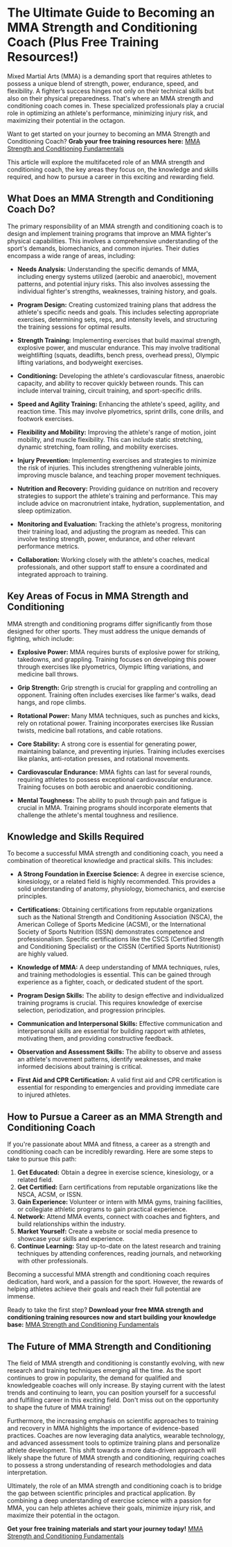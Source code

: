 # The Ultimate Guide to Becoming an MMA Strength and Conditioning Coach (Plus Free Training Resources!)

Mixed Martial Arts (MMA) is a demanding sport that requires athletes to possess a unique blend of strength, power, endurance, speed, and flexibility. A fighter’s success hinges not only on their technical skills but also on their physical preparedness. That's where an MMA strength and conditioning coach comes in. These specialized professionals play a crucial role in optimizing an athlete's performance, minimizing injury risk, and maximizing their potential in the octagon.

Want to get started on your journey to becoming an MMA Strength and Conditioning Coach? **Grab your free training resources here:** [MMA Strength and Conditioning Fundamentals](https://udemywork.com/mma-strength-and-conditioning-coach)

This article will explore the multifaceted role of an MMA strength and conditioning coach, the key areas they focus on, the knowledge and skills required, and how to pursue a career in this exciting and rewarding field.

## What Does an MMA Strength and Conditioning Coach Do?

The primary responsibility of an MMA strength and conditioning coach is to design and implement training programs that improve an MMA fighter's physical capabilities. This involves a comprehensive understanding of the sport's demands, biomechanics, and common injuries. Their duties encompass a wide range of areas, including:

*   **Needs Analysis:** Understanding the specific demands of MMA, including energy systems utilized (aerobic and anaerobic), movement patterns, and potential injury risks. This also involves assessing the individual fighter's strengths, weaknesses, training history, and goals.

*   **Program Design:** Creating customized training plans that address the athlete's specific needs and goals. This includes selecting appropriate exercises, determining sets, reps, and intensity levels, and structuring the training sessions for optimal results.

*   **Strength Training:** Implementing exercises that build maximal strength, explosive power, and muscular endurance. This may involve traditional weightlifting (squats, deadlifts, bench press, overhead press), Olympic lifting variations, and bodyweight exercises.

*   **Conditioning:** Developing the athlete's cardiovascular fitness, anaerobic capacity, and ability to recover quickly between rounds. This can include interval training, circuit training, and sport-specific drills.

*   **Speed and Agility Training:** Enhancing the athlete's speed, agility, and reaction time. This may involve plyometrics, sprint drills, cone drills, and footwork exercises.

*   **Flexibility and Mobility:** Improving the athlete's range of motion, joint mobility, and muscle flexibility. This can include static stretching, dynamic stretching, foam rolling, and mobility exercises.

*   **Injury Prevention:** Implementing exercises and strategies to minimize the risk of injuries. This includes strengthening vulnerable joints, improving muscle balance, and teaching proper movement techniques.

*   **Nutrition and Recovery:** Providing guidance on nutrition and recovery strategies to support the athlete's training and performance. This may include advice on macronutrient intake, hydration, supplementation, and sleep optimization.

*   **Monitoring and Evaluation:** Tracking the athlete's progress, monitoring their training load, and adjusting the program as needed. This can involve testing strength, power, endurance, and other relevant performance metrics.

*   **Collaboration:** Working closely with the athlete's coaches, medical professionals, and other support staff to ensure a coordinated and integrated approach to training.

## Key Areas of Focus in MMA Strength and Conditioning

MMA strength and conditioning programs differ significantly from those designed for other sports. They must address the unique demands of fighting, which include:

*   **Explosive Power:** MMA requires bursts of explosive power for striking, takedowns, and grappling. Training focuses on developing this power through exercises like plyometrics, Olympic lifting variations, and medicine ball throws.

*   **Grip Strength:** Grip strength is crucial for grappling and controlling an opponent. Training often includes exercises like farmer's walks, dead hangs, and rope climbs.

*   **Rotational Power:** Many MMA techniques, such as punches and kicks, rely on rotational power. Training incorporates exercises like Russian twists, medicine ball rotations, and cable rotations.

*   **Core Stability:** A strong core is essential for generating power, maintaining balance, and preventing injuries. Training includes exercises like planks, anti-rotation presses, and rotational movements.

*   **Cardiovascular Endurance:** MMA fights can last for several rounds, requiring athletes to possess exceptional cardiovascular endurance. Training focuses on both aerobic and anaerobic conditioning.

*   **Mental Toughness:** The ability to push through pain and fatigue is crucial in MMA. Training programs should incorporate elements that challenge the athlete's mental toughness and resilience.

## Knowledge and Skills Required

To become a successful MMA strength and conditioning coach, you need a combination of theoretical knowledge and practical skills. This includes:

*   **A Strong Foundation in Exercise Science:** A degree in exercise science, kinesiology, or a related field is highly recommended. This provides a solid understanding of anatomy, physiology, biomechanics, and exercise principles.

*   **Certifications:** Obtaining certifications from reputable organizations such as the National Strength and Conditioning Association (NSCA), the American College of Sports Medicine (ACSM), or the International Society of Sports Nutrition (ISSN) demonstrates competence and professionalism. Specific certifications like the CSCS (Certified Strength and Conditioning Specialist) or the CISSN (Certified Sports Nutritionist) are highly valued.

*   **Knowledge of MMA:** A deep understanding of MMA techniques, rules, and training methodologies is essential. This can be gained through experience as a fighter, coach, or dedicated student of the sport.

*   **Program Design Skills:** The ability to design effective and individualized training programs is crucial. This requires knowledge of exercise selection, periodization, and progression principles.

*   **Communication and Interpersonal Skills:** Effective communication and interpersonal skills are essential for building rapport with athletes, motivating them, and providing constructive feedback.

*   **Observation and Assessment Skills:** The ability to observe and assess an athlete's movement patterns, identify weaknesses, and make informed decisions about training is critical.

*   **First Aid and CPR Certification:** A valid first aid and CPR certification is essential for responding to emergencies and providing immediate care to injured athletes.

## How to Pursue a Career as an MMA Strength and Conditioning Coach

If you're passionate about MMA and fitness, a career as a strength and conditioning coach can be incredibly rewarding. Here are some steps to take to pursue this path:

1.  **Get Educated:** Obtain a degree in exercise science, kinesiology, or a related field.
2.  **Get Certified:** Earn certifications from reputable organizations like the NSCA, ACSM, or ISSN.
3.  **Gain Experience:** Volunteer or intern with MMA gyms, training facilities, or collegiate athletic programs to gain practical experience.
4.  **Network:** Attend MMA events, connect with coaches and fighters, and build relationships within the industry.
5.  **Market Yourself:** Create a website or social media presence to showcase your skills and experience.
6.  **Continue Learning:** Stay up-to-date on the latest research and training techniques by attending conferences, reading journals, and networking with other professionals.

Becoming a successful MMA strength and conditioning coach requires dedication, hard work, and a passion for the sport. However, the rewards of helping athletes achieve their goals and reach their full potential are immense.

Ready to take the first step? **Download your free MMA strength and conditioning training resources now and start building your knowledge base:** [MMA Strength and Conditioning Fundamentals](https://udemywork.com/mma-strength-and-conditioning-coach)

## The Future of MMA Strength and Conditioning

The field of MMA strength and conditioning is constantly evolving, with new research and training techniques emerging all the time. As the sport continues to grow in popularity, the demand for qualified and knowledgeable coaches will only increase. By staying current with the latest trends and continuing to learn, you can position yourself for a successful and fulfilling career in this exciting field. Don't miss out on the opportunity to shape the future of MMA training!

Furthermore, the increasing emphasis on scientific approaches to training and recovery in MMA highlights the importance of evidence-based practices. Coaches are now leveraging data analytics, wearable technology, and advanced assessment tools to optimize training plans and personalize athlete development. This shift towards a more data-driven approach will likely shape the future of MMA strength and conditioning, requiring coaches to possess a strong understanding of research methodologies and data interpretation.

Ultimately, the role of an MMA strength and conditioning coach is to bridge the gap between scientific principles and practical application. By combining a deep understanding of exercise science with a passion for MMA, you can help athletes achieve their goals, minimize injury risk, and maximize their potential in the octagon.

**Get your free training materials and start your journey today!** [MMA Strength and Conditioning Fundamentals](https://udemywork.com/mma-strength-and-conditioning-coach)
